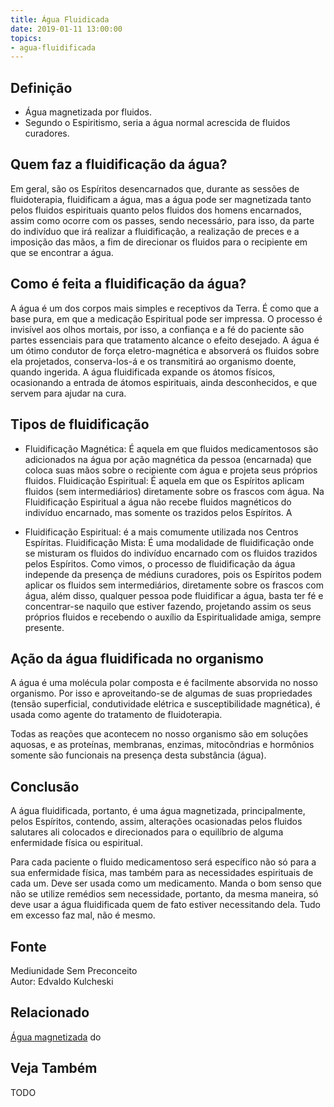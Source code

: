 ```yaml
---
title: Água Fluidicada
date: 2019-01-11 13:00:00
topics:
- agua-fluidificada
---
```


## Definição
* Água magnetizada por fluidos.
* Segundo o Espiritismo, seria a água normal acrescida de fluidos curadores.

## Quem faz a fluidificação da água?
Em geral, são os Espíritos desencarnados que, durante as sessões de
fluidoterapia, fluidificam a água, mas a água pode ser magnetizada tanto pelos
fluidos espirituais quanto pelos fluidos dos homens encarnados, assim como
ocorre com os passes, sendo necessário, para isso, da parte do indivíduo que irá
realizar a fluidificação, a realização de preces e a imposição das mãos, a fim
de direcionar os fluidos para o recipiente em que se encontrar a água.

## Como é feita a fluidificação da água? 
A água é um dos corpos mais simples e receptivos da Terra. É como que a base
pura, em que a medicação Espiritual pode ser impressa. O processo é invisível
aos olhos mortais, por isso, a confiança e a fé do paciente são partes
essenciais para que tratamento alcance o efeito desejado. A água é um ótimo
condutor de força eletro-magnética e absorverá os fluidos sobre ela projetados,
conserva-los-á e os transmitirá ao organismo doente, quando ingerida. A água
fluidificada expande os átomos físicos, ocasionando a entrada de átomos
espirituais, ainda desconhecidos, e que servem para ajudar na cura.

## Tipos de fluidificação 
* Fluidificação Magnética: É aquela em que fluidos medicamentosos são adicionados
na água por ação magnética da pessoa (encarnada) que coloca suas mãos sobre o
recipiente com água e projeta seus próprios fluidos.  Fluidicação Espiritual: É
aquela em que os Espíritos aplicam fluidos (sem intermediários) diretamente
sobre os frascos com água. Na Fluidificação Espiritual a água não recebe fluidos
magnéticos do indivíduo encarnado, mas somente os trazidos pelos Espíritos. A

* Fluidificação Espiritual: é a mais comumente utilizada nos Centros Espíritas.
Fluidificação Mista: É uma modalidade de fluidificação onde se misturam os
fluidos do indivíduo encarnado com os fluidos trazidos pelos Espíritos.  Como
vimos, o processo de fluidificação da água independe da presença de médiuns
curadores, pois os Espíritos podem aplicar os fluidos sem intermediários,
diretamente sobre os frascos com água, além disso, qualquer pessoa pode
fluidificar a água, basta ter fé e concentrar-se naquilo que estiver fazendo,
projetando assim os seus próprios fluidos e recebendo o auxílio da
Espiritualidade amiga, sempre presente.

## Ação da água fluidificada no organismo 
A água é uma molécula polar composta e é facilmente absorvida no nosso
organismo. Por isso e aproveitando-se de algumas de suas propriedades (tensão
superficial, condutividade elétrica e susceptibilidade magnética), é usada como
agente do tratamento de fluidoterapia.

Todas as reações que acontecem no nosso organismo são em soluções aquosas, e as
proteínas, membranas, enzimas, mitocôndrias e hormônios somente são funcionais
na presença desta substância (água).

## Conclusão
A água fluidificada, portanto, é uma água magnetizada, principalmente, pelos
Espíritos, contendo, assim, alterações ocasionadas pelos fluidos salutares ali
colocados e direcionados para o equilíbrio de alguma enfermidade física ou
espiritual.

Para cada paciente o fluido medicamentoso será específico não só para a sua
enfermidade física, mas também para as necessidades espirituais de cada um. Deve
ser usada como um medicamento. Manda o bom senso que não se utilize remédios sem
necessidade, portanto, da mesma maneira, só deve usar a água fluidificada quem
de fato estiver necessitando dela. Tudo em excesso faz mal, não é mesmo.

## Fonte
Mediunidade Sem Preconceito  
Autor: Edvaldo Kulcheski

## Relacionado
[Água magnetizada](../agua-magnetizada)
do

## Veja Também
TODO
